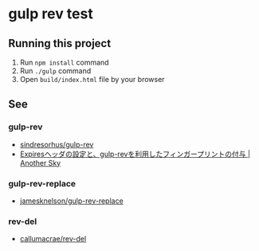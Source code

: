 # gulp rev test

## Running this project

1. Run `npm install` command
1. Run `./gulp` command
1. Open `build/index.html` file by your browser

## See

### gulp-rev

* [sindresorhus/gulp-rev](https://github.com/sindresorhus/gulp-rev)
* [Expiresヘッダの設定と、gulp-revを利用したフィンガープリントの付与 | Another Sky](http://www.anothersky.pw/2014/07/site_performance_improvement.html)

### gulp-rev-replace

* [jamesknelson/gulp-rev-replace](https://github.com/jamesknelson/gulp-rev-replace)

### rev-del

* [callumacrae/rev-del](https://github.com/callumacrae/rev-del)
